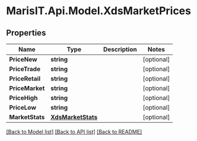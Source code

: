 
# MarisIT.Api.Model.XdsMarketPrices

## Properties

Name | Type | Description | Notes
------------ | ------------- | ------------- | -------------
**PriceNew** | **string** |  | [optional] 
**PriceTrade** | **string** |  | [optional] 
**PriceRetail** | **string** |  | [optional] 
**PriceMarket** | **string** |  | [optional] 
**PriceHigh** | **string** |  | [optional] 
**PriceLow** | **string** |  | [optional] 
**MarketStats** | [**XdsMarketStats**](XdsMarketStats.md) |  | [optional] 

[[Back to Model list]](../README.md#documentation-for-models)
[[Back to API list]](../README.md#documentation-for-api-endpoints)
[[Back to README]](../README.md)

